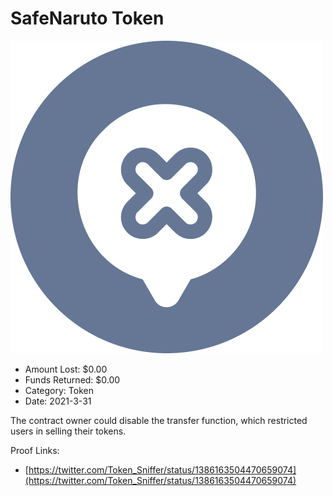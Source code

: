 # SafeNaruto Token
![SafeNaruto Token](/rektimages/SafeNaruto-Token.png)
- Amount Lost: $0.00
- Funds Returned: $0.00
- Category: Token
- Date: 2021-3-31

The contract owner could disable the transfer function, which restricted users in selling their tokens.


Proof Links:
- [https://twitter.com/Token_Sniffer/status/1386163504470659074](https://twitter.com/Token_Sniffer/status/1386163504470659074)


